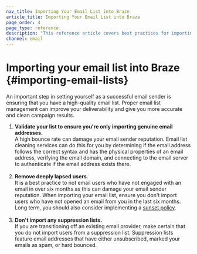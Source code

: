 ```yaml
---
nav_title: Importing Your Email List into Braze
article_title: Importing Your Email List into Braze
page_order: 4
page_type: reference
description: "This reference article covers best practices for importing your email list into Braze."
channel: email
---
```


# Importing your email list into Braze {#importing-email-lists}

An important step in setting yourself as a successful email sender is ensuring that you have a high-quality email list. Proper email list management can improve your deliverability and give you more accurate and clean campaign results.

1. __Validate your list to ensure you're only importing genuine email addresses.__<br>A high bounce rate can damage your email sender reputation. Email list cleaning services can do this for you by determining if the email address follows the correct syntax and has the physical properties of an email address, verifying the email domain, and connecting to the email server to authenticate if the email address exists there.<br><br>
2. __Remove deeply lapsed users.__<br>It is a best practice to not email users who have not engaged with an email in over six months as this can damage your email sender reputation. When importing your email list, ensure you don't import users who have not opened an email from you in the last six months. Long term, you should also consider implementing a [sunset policy][60].<br><br>
3. __Don't import any suppression lists.__<br>If you are transitioning off an existing email provider, make certain that you do not import users from a suppression list. Suppression lists feature email addresses that have either unsubscribed, marked your emails as spam, or hard bounced.

[60]: {{site.baseurl}}/user_guide/message_building_by_channel/email/best_practices/
